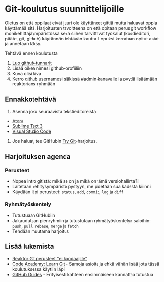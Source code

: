 # Git-koulutus suunnittelijoille

Oletus on että oppilaat eivät juuri ole käyttäneet gittiä mutta haluavat oppia käyttämää sitä. Harjoitusten tavoitteena on että opitaan perus git workflow monikehittäjäympäristössä sekä siihen tarvittavat työkalut (koodieditori, pääte, git, github) käytännön tehtävän kautta. Lopuksi kerrataan opitut asiat ja annetaan läksy.

Tehtävä ennen koulutusta

1. [Luo github-tunnarit](https://github.com/join)
1. Lisää oikea nimesi github-profiiliin
1. Kuva olisi kiva
1. Kerro github usernamesi släkissä #admin-kanavalle ja pyydä lisäämään reaktorians-ryhmään

## Ennakkotehtävä

1. Asenna joku seuraavista tekstieditoreista
  - [Atom](https://atom.io/)
  - [Sublime Text 3](https://www.sublimetext.com/)
  - [Visual Studio Code](https://code.visualstudio.com/)
1. Jos haluat, tee GitHubin [Try Git](https://try.github.io)-harjoitus.

## Harjoituksen agenda

### Perusteet
- Nopea intro gitistä: mikä se on ja mikä on tämä versiohallinta?!
- Laitetaan kehitysympäristö pystyyn, me pidetään sua kädestä kiiinni
- Käydään läpi perusteet: `status`, `add`, `commit`, `log` ja `diff`

### Ryhmätyöskentely
- Tutustuaan GitHubiin
- Jakaudutaan pienryhmiin ja tutustutaan ryhmätyöskentelyn saloihin: `push`, `pull`, `rebase`, `merge` ja `fetch`
- Tehdään muutama harjoitus

## Lisää lukemista

- [Reaktor Git perusteet "ei koodaajille"](https://extra.reaktor.fi/pages/viewpage.action?pageId=50922108)
- [Code Academy: Learn Git](https://www.codecademy.com/learn/learn-git) - Samoja asioita ja ehkä vähän lisää jota tässä koulutuksessa käytiin läpi
- [GitHub Guides](https://guides.github.com/) - Erityisesti kahteen ensimmäiseen kannattaa tutustua
